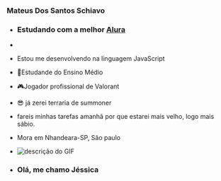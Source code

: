### Mateus Dos Santos Schiavo
- ### Estudando com a melhor [Alura](https://www.alura.com.br)
-
- Estou me desenvolvendo na linguagem JavaScript 
- 📘Estudande do Ensino Médio
- 🎮Jogador profissional de Valorant
- 😎 já zerei terraria de summoner 
- fareis minhas tarefas amanhã por que estarei mais velho, logo mais sábio.
- Mora em Nhandeara-SP, São paulo
- ![descrição do GIF](https://i.pinimg.com/originals/bd/4f/a2/bd4fa21d1da1a506b57656a21ead07a8.gif)
 
- ### Olá, me chamo Jéssica
